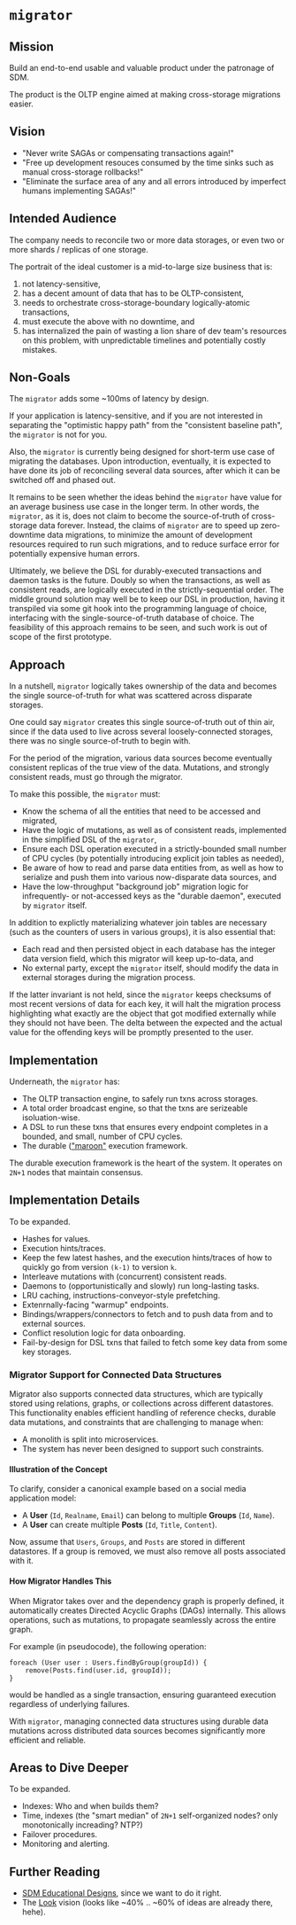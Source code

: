 # `migrator`

## Mission

Build an end-to-end usable and valuable product under the patronage of SDM.

The product is the OLTP engine aimed at making cross-storage migrations easier.

## Vision

* "Never write SAGAs or compensating transactions again!"
* "Free up development resouces consumed by the time sinks such as manual cross-storage rollbacks!"
* "Eliminate the surface area of any and all errors introduced by imperfect humans implementing SAGAs!"

## Intended Audience

The company needs to reconcile two or more data storages, or even two or more shards / replicas of one storage.

The portrait of the ideal customer is a mid-to-large size business that is:

1. not latency-sensitive,
2. has a decent amount of data that has to be OLTP-consistent,
3. needs to orchestrate cross-storage-boundary logically-atomic transactions,
4. must execute the above with no downtime, and
5. has internalized the pain of wasting a lion share of dev team's resources on this problem, with unpredictable timelines and potentially costly mistakes.
 
## Non-Goals

The `migrator` adds some ~100ms of latency by design.

If your application is latency-sensitive, and if you are not interested in separating the "optimistic happy path" from the "consistent baseline path", the `migrator` is not for you.

Also, the `migrator` is currently being designed for short-term use case of migrating the databases. Upon introduction, eventually, it is expected to have done its job of reconciling several data sources, after which it can be switched off and phased out.

It remains to be seen whether the ideas behind the `migrator` have value for an average business use case in the longer term. In other words, the `migrator`, as it is, does not claim to become the source-of-truth of cross-storage data forever. Instead, the claims of `migrator` are to speed up zero-downtime data migrations, to minimize the amount of development resources required to run such migrations, and to reduce surface error for potentially expensive human errors.

Ultimately, we believe the DSL for durably-executed transactions and daemon tasks is the future. Doubly so when the transactions, as well as consistent reads, are logically executed in the strictly-sequential order. The middle ground solution may well be to keep our DSL in production, having it transpiled via some git hook into the programming language of choice, interfacing with the single-source-of-truth database of choice. The feasibility of this approach remains to be seen, and such work is out of scope of the first prototype.

## Approach

In a nutshell, `migrator` logically takes ownership of the data and becomes the single source-of-truth for what was scattered across disparate storages.

One could say `migrator` creates this single source-of-truth out of thin air, since if the data used to live across several loosely-connected storages, there was no single source-of-truth to begin with.

For the period of the migration, various data sources become eventually consistent replicas of the true view of the data. Mutations, and strongly consistent reads, must go through the migrator.

To make this possible, the `migrator` must:

* Know the schema of all the entities that need to be accessed and migrated,
* Have the logic of mutations, as well as of consistent reads, implemented in the simplified DSL of the `migrator`,
* Ensure each DSL operation executed in a strictly-bounded small number of CPU cycles (by potentially introducing explicit join tables as needed),
* Be aware of how to read and parse data entities from, as well as how to serialize and push them into various now-disparate data sources, and
* Have the low-throughput "background job" migration logic for infrequently- or not-accessed keys as the "durable daemon", executed by `migrator` itself.

In addition to explictly materializing whatever join tables are necessary (such as the counters of users in various groups), it is also essential that:

* Each read and then persisted object in each database has the integer data version field, which this migrator will keep up-to-data, and
* No external party, except the `migrator` itself, should modify the data in external storages during the migration process.

If the latter invariant is not held, since the `migrator` keeps checksums of most recent versions of data for each key, it will halt the migration process highlighting what exactly are the object that got modified externally while they should not have been. The delta between the expected and the actual value for the offending keys will be promptly presented to the user.

## Implementation

Underneath, the `migrator` has:

* The OLTP transaction engine, to safely run txns across storages.
* A total order broadcast engine, so that the txns are serizeable isoluation-wise.
* A DSL to run these txns that ensures every endpoint completes in a bounded, and small, number of CPU cycles.
* The durable (["maroon"](https://dimakorolev.substack.com/p/durable-execution) execution framework.

The durable execution framework is the heart of the system. It operates on `2N+1` nodes that maintain consensus.

## Implementation Details

To be expanded.

* Hashes for values.
* Execution hints/traces.
* Keep the few latest hashes, and the execution hints/traces of how to quickly go from version `(k-1)` to version `k`.
* Interleave mutations with (concurrent) consistent reads.
* Daemons to (opportunistically and slowly) run long-lasting tasks.
* LRU caching, instructions-conveyor-style prefetching.
* Extenrnally-facing "warmup" endpoints.
* Bindings/wrappers/connectors to fetch and to push data from and to external sources.
* Conflict resolution logic for data onboarding.
* Fail-by-design for DSL txns that failed to fetch some key data from some key storages.
  
### Migrator Support for Connected Data Structures

Migrator also supports connected data structures, which are typically stored using relations, graphs, or collections across different datastores. This functionality enables efficient handling of reference checks, durable data mutations, and constraints that are challenging to manage when:

- A monolith is split into microservices.
- The system has never been designed to support such constraints.

#### Illustration of the Concept

To clarify, consider a canonical example based on a social media application model:

- A **User** (`Id`, `Realname`, `Email`) can belong to multiple **Groups** (`Id`, `Name`).
- A **User** can create multiple **Posts** (`Id`, `Title`, `Content`).

Now, assume that `Users`, `Groups`, and `Posts` are stored in different datastores. If a group is removed, we must also remove all posts associated with it. 

#### How Migrator Handles This

When Migrator takes over and the dependency graph is properly defined, it automatically creates Directed Acyclic Graphs (DAGs) internally. This allows operations, such as mutations, to propagate seamlessly across the entire graph.

For example (in pseudocode), the following operation:

```
foreach (User user : Users.findByGroup(groupId)) {
    remove(Posts.find(user.id, groupId));
}
```

would be handled as a single transaction, ensuring guaranteed execution regardless of underlying failures. 

With `migrator`, managing connected data structures using durable data mutations across distributed data sources becomes significantly more efficient and reliable.

## Areas to Dive Deeper

To be expanded.

* Indexes: Who and when builds them?
* Time, indexes (the "smart median" of `2N+1` self-organized nodes? only monotonically increading? NTP?)
* Failover procedures.
* Monitoring and alerting.

## Further Reading

* [SDM Educational Designs](https://github.com/SysDesignMeetup/sdm?tab=readme-ov-file#educational-designs), since we want to do it right.
* The [Look](https://github.com/SysDesignMeetup/look) vision (looks like ~40% .. ~60% of ideas are already there, hehe).

